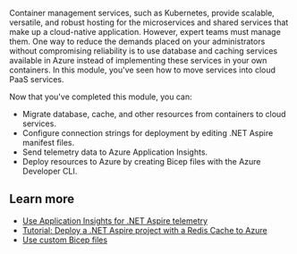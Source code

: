 Container management services, such as Kubernetes, provide scalable, versatile, and robust hosting for the microservices and shared services that make up a cloud-native application. However, expert teams must manage them. One way to reduce the demands placed on your administrators without compromising reliability is to use database and caching services available in Azure instead of implementing these services in your own containers. In this module, you've seen how to move services into cloud PaaS services.

Now that you've completed this module, you can:

- Migrate database, cache, and other resources from containers to cloud services.
- Configure connection strings for deployment by editing .NET Aspire manifest files.
- Send telemetry data to Azure Application Insights.
- Deploy resources to Azure by creating Bicep files with the Azure Developer CLI.

## Learn more

- [Use Application Insights for .NET Aspire telemetry](/dotnet/aspire/deployment/azure/application-insights)
- [Tutorial: Deploy a .NET Aspire project with a Redis Cache to Azure](/dotnet/aspire/caching/caching-integrations-deployment)
- [Use custom Bicep files](/dotnet/aspire/deployment/azure/custom-bicep-templates)
